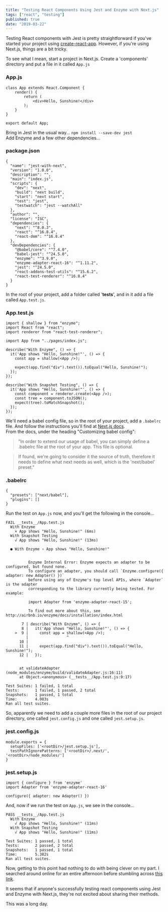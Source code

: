 ```yaml
---
title: "Testing React Components Using Jest and Enzyme with Next.js"
tags: ["react", "testing"]
published: true
date: "2019-03-22"
---
```


Testing React components with Jest is pretty straightforward if you've started your project using [create-react-app](https://github.com/facebook/create-react-app). However, if you're using Next.js, things are a bit tricky.<br>

To see what I mean, start a project in Next.js. Create a 'components' directory and put a file in it called `App.js`

### App.js

```
class App extends React.Component {
    render() {
        return (
            <div>Hello, Sunshine!</div>
        );
    }
}

export default App;
```

Bring in Jest in the usual way...
`npm install --save-dev jest`<br>
Add Enzyme and a few other dependencies...

### package.json

```
{
  "name": "jest-with-next",
  "version": "1.0.0",
  "description": "",
  "main": "index.js",
  "scripts": {
    "dev": "next",
    "build": "next build",
    "start": "next start",
    "test": "jest",
    "testwatch": "jest --watchAll"
  },
  "author": "",
  "license": "ISC",
  "dependencies": {
    "next": "^8.0.3",
    "react": "^16.8.4",
    "react-dom": "^16.8.4"
  },
  "devDependencies": {
    "@babel/core": "^7.4.0",
    "babel-jest": "^24.5.0",
    "enzyme": "^3.9.0",
    "enzyme-adapter-react-16": "^1.11.2",
    "jest": "^24.5.0",
    "react-addons-test-utils": "^15.6.2",
    "react-test-renderer": "^16.8.4"
  }
}

```

In the root of your project, add a folder called '**tests**', and in it add a file called `App.test.js`.

### App.test.js

```
import { shallow } from "enzyme";
import React from "react";
import renderer from "react-test-renderer";

import App from "../pages/index.js";

describe("With Enzyme", () => {
  it('App shows "Hello, Sunshine!"', () => {
    const app = shallow(<App />);

    expect(app.find("div").text()).toEqual("Hello, Sunshine!");
  });
});

describe("With Snapshot Testing", () => {
  it('App shows "Hello, Sunshine!"', () => {
    const component = renderer.create(<App />);
    const tree = component.toJSON();
    expect(tree).toMatchSnapshot();
  });
});
```

We'll need a babel config file, so in the root of your project, add a `.babelrc` file. And follow the instructions you'll find at [Next.js docs](https://nextjs.org/docs/).<br>
From the docs, under the heading "Customizing babel config":

> "In order to extend our usage of babel, you can simply define a
> .babelrc file at the root of your app. This file is optional.

> If found, we're going to consider it the source of truth,
> therefore it needs to define what next needs as well, which is
> the 'next/babel' preset."

### .babelrc

```
{
  "presets": ["next/babel"],
  "plugins": []
}
```

Run the test on `App.js` now, and you'll get the following in the console...

```
FAIL __tests__/App.test.js
  With Enzyme
    × App shows "Hello, Sunshine!" (6ms)
  With Snapshot Testing
    √ App shows "Hello, Sunshine!" (13ms)

  ● With Enzyme › App shows "Hello, Sunshine!"


          Enzyme Internal Error: Enzyme expects an adapter to be configured, but found none.
          To configure an adapter, you should call `Enzyme.configure({ adapter: new Adapter() })`
          before using any of Enzyme's top level APIs, where `Adapter` is the adapter
          corresponding to the library currently being tested. For example:

          import Adapter from 'enzyme-adapter-react-15';

          To find out more about this, see http://airbnb.io/enzyme/docs/installation/index.html

       7 | describe("With Enzyme", () => {
       8 |   it('App shows "Hello, Sunshine!"', () => {
    >  9 |     const app = shallow(<App />);
         |                 ^
      10 |
      11 |     expect(app.find("div").text()).toEqual("Hello, Sunshine!");
      12 |   });


      at validateAdapter (node_modules/enzyme/build/validateAdapter.js:16:11)
      at Object.<anonymous> (__tests__/App.test.js:9:17)

Test Suites: 1 failed, 1 total
Tests:       1 failed, 1 passed, 2 total
Snapshots:   1 passed, 1 total
Time:        4.083s
Ran all test suites.

```

So, apparently we need to add a couple more files in the root of our project directory, one called `jest.config.js` and one called `jest.setup.js`.

### jest.config.js

```
module.exports = {
  setupFiles: ['<rootDir>/jest.setup.js'],
  testPathIgnorePatterns: ['<rootDir>/.next/', '<rootDir>/node_modules/']
}
```

### jest.setup.js

```
import { configure } from 'enzyme'
import Adapter from 'enzyme-adapter-react-16'

configure({ adapter: new Adapter() })
```

And, now if we run the test on `App.js`, we see in the console...

```
PASS __tests__/App.test.js
  With Enzyme
    √ App shows "Hello, Sunshine!" (11ms)
  With Snapshot Testing
    √ App shows "Hello, Sunshine!" (11ms)

Test Suites: 1 passed, 1 total
Tests:       2 passed, 2 total
Snapshots:   1 passed, 1 total
Time:        5.382s
Ran all test suites.
```

Now, getting to this point had nothing to do with being clever on my part. I searched around online for an entire afternoon before stumbling across [this link](https://github.com/zeit/next.js/tree/canary/examples/with-jest).

It seems that if anyone's successfully testing react components using Jest and Enzyme with Next.js, they're not excited about sharing their methods.

This was a long day.
